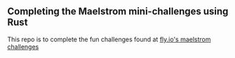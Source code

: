 ## Completing the Maelstrom mini-challenges using Rust

This repo is to complete the fun challenges found at [fly.io's maelstrom challenges](https://fly.io/dist-sys/)

